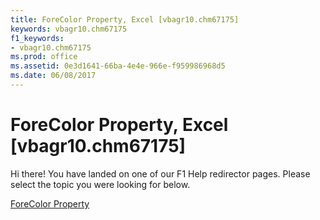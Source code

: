 ```yaml
---
title: ForeColor Property, Excel [vbagr10.chm67175]
keywords: vbagr10.chm67175
f1_keywords:
- vbagr10.chm67175
ms.prod: office
ms.assetid: 0e3d1641-66ba-4e4e-966e-f959986968d5
ms.date: 06/08/2017
---
```



# ForeColor Property, Excel [vbagr10.chm67175]

Hi there! You have landed on one of our F1 Help redirector pages. Please select the topic you were looking for below.

[ForeColor Property](http://msdn.microsoft.com/library/1c1eb700-672e-095d-826c-28cdb7e9de40%28Office.15%29.aspx)

